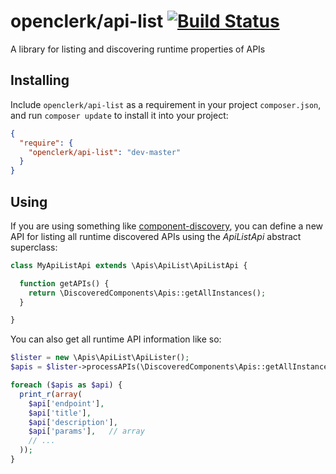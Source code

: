 openclerk/api-list [![Build Status](https://travis-ci.org/openclerk/api-list.svg?branch=master)](https://travis-ci.org/openclerk/api-list)
==================

A library for listing and discovering runtime properties of APIs

## Installing

Include `openclerk/api-list` as a requirement in your project `composer.json`,
and run `composer update` to install it into your project:

```json
{
  "require": {
    "openclerk/api-list": "dev-master"
  }
}
```

## Using

If you are using something like [component-discovery](https://github.com/soundasleep/component-discovery),
you can define a new API for listing all runtime discovered APIs using the _ApiListApi_ abstract superclass:

```php
class MyApiListApi extends \Apis\ApiList\ApiListApi {

  function getAPIs() {
    return \DiscoveredComponents\Apis::getAllInstances();
  }

}
```

You can also get all runtime API information like so:

```php
$lister = new \Apis\ApiList\ApiLister();
$apis = $lister->processAPIs(\DiscoveredComponents\Apis::getAllInstances());

foreach ($apis as $api) {
  print_r(array(
    $api['endpoint'],
    $api['title'],
    $api['description'],
    $api['params'],   // array
    // ...
  ));
}
```

